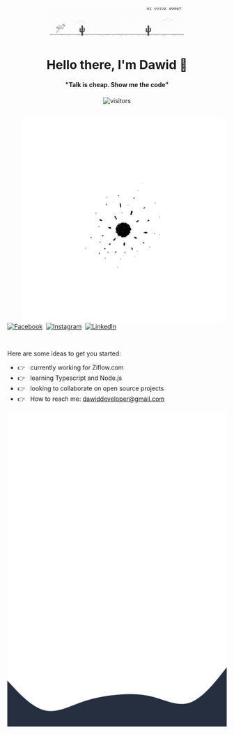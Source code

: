 <p align="center"><img width="313" height="77" src="https://github.com/ui-d/ui-d/blob/main/flamingo.gif?raw=true"></p>

<p>
  <h1 align="center"><b>Hello there, I'm Dawid 👋</b></h1>
</p>

<p>
  <h4 align="center"><b>"Talk is cheap. Show me the code"</b></h4>
</p>

<p align="center">
    <img align="center" alt="visitors" src="https://gpvc.arturio.dev/Sumanth-Talluri" />
</p>
<p align="center">

<br>

  <img width="470" align="right" alt="GIF" src="https://github.com/ui-d/ui-d/blob/main/unnamed.gif?raw=true" />

<a href="https://www.facebook.com/uideveloper2020"><img src="https://img.shields.io/badge/facebook-%2323435f.svg?&style=for-the-badge&logo=facebook&logoColor=white" alt="Facebook" /></a>&nbsp;
<a href="https://youtube.com/uideveloper"><img src="https://img.shields.io/badge/youtube-%23E4405F.svg?&style=for-the-badge&logo=youtube&logoColor=white" alt="Instagram" /></a>&nbsp;
<a href="https://www.linkedin.com/in/dawid-nawrocki/"><img src="https://img.shields.io/badge/linkedin-%2323435f.svg?&style=for-the-badge&logo=linkedin&logoColor=white" alt="LinkedIn" /></a>&nbsp;

</p>

<br />

Here are some ideas to get you started:

- 👉 &nbsp; currently working for Ziflow.com
- 👉 &nbsp; learning Typescript and Node.js
- 👉 &nbsp; looking to collaborate on open source projects
- 👉 &nbsp; How to reach me: dawiddeveloper@gmail.com

<p><img align="left" src="https://raw.githubusercontent.com/ui-d/stats/5ed16d30a8a675f66f2336802f694047d3f87e4f/generated/overview.svg">
<img align="right" src="https://raw.githubusercontent.com/ui-d/stats/5ed16d30a8a675f66f2336802f694047d3f87e4f/generated/languages.svg"></p>

<br />

<div><img src="https://raw.githubusercontent.com/ui-d/ui-d/ac9eeef3728fe2c9023f26a05784a5250116692d/footer.svg" /></div>

